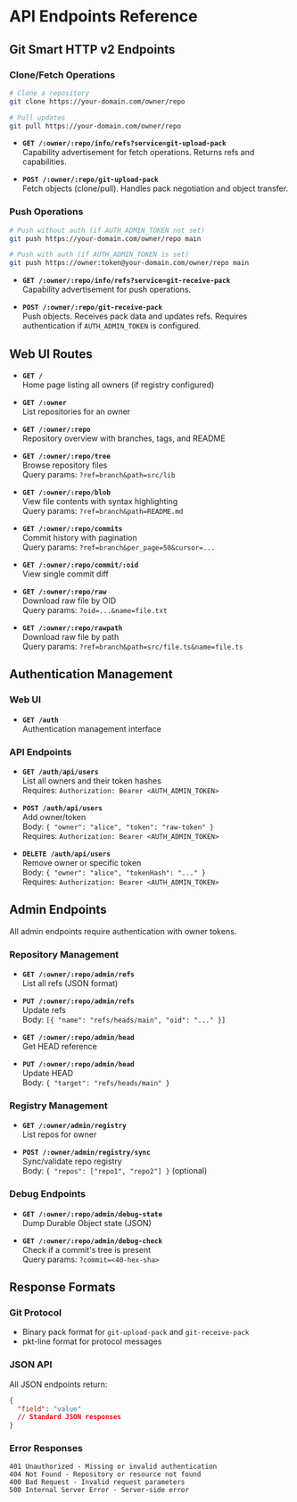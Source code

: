 # API Endpoints Reference

## Git Smart HTTP v2 Endpoints

### Clone/Fetch Operations

```bash
# Clone a repository
git clone https://your-domain.com/owner/repo

# Pull updates
git pull https://your-domain.com/owner/repo
```

- **`GET /:owner/:repo/info/refs?service=git-upload-pack`**  
  Capability advertisement for fetch operations. Returns refs and capabilities.

- **`POST /:owner/:repo/git-upload-pack`**  
  Fetch objects (clone/pull). Handles pack negotiation and object transfer.

### Push Operations

```bash
# Push without auth (if AUTH_ADMIN_TOKEN not set)
git push https://your-domain.com/owner/repo main

# Push with auth (if AUTH_ADMIN_TOKEN is set)
git push https://owner:token@your-domain.com/owner/repo main
```

- **`GET /:owner/:repo/info/refs?service=git-receive-pack`**  
  Capability advertisement for push operations.

- **`POST /:owner/:repo/git-receive-pack`**  
  Push objects. Receives pack data and updates refs. Requires authentication if `AUTH_ADMIN_TOKEN` is configured.

## Web UI Routes

- **`GET /`**  
  Home page listing all owners (if registry configured)

- **`GET /:owner`**  
  List repositories for an owner

- **`GET /:owner/:repo`**  
  Repository overview with branches, tags, and README

- **`GET /:owner/:repo/tree`**  
  Browse repository files  
  Query params: `?ref=branch&path=src/lib`

- **`GET /:owner/:repo/blob`**  
  View file contents with syntax highlighting  
  Query params: `?ref=branch&path=README.md`

- **`GET /:owner/:repo/commits`**  
  Commit history with pagination  
  Query params: `?ref=branch&per_page=50&cursor=...`

- **`GET /:owner/:repo/commit/:oid`**  
  View single commit diff

- **`GET /:owner/:repo/raw`**  
  Download raw file by OID  
  Query params: `?oid=...&name=file.txt`

- **`GET /:owner/:repo/rawpath`**  
  Download raw file by path  
  Query params: `?ref=branch&path=src/file.ts&name=file.ts`

## Authentication Management

### Web UI

- **`GET /auth`**  
  Authentication management interface

### API Endpoints

- **`GET /auth/api/users`**  
  List all owners and their token hashes  
  Requires: `Authorization: Bearer <AUTH_ADMIN_TOKEN>`

- **`POST /auth/api/users`**  
  Add owner/token  
  Body: `{ "owner": "alice", "token": "raw-token" }`  
  Requires: `Authorization: Bearer <AUTH_ADMIN_TOKEN>`

- **`DELETE /auth/api/users`**  
  Remove owner or specific token  
  Body: `{ "owner": "alice", "tokenHash": "..." }`  
  Requires: `Authorization: Bearer <AUTH_ADMIN_TOKEN>`

## Admin Endpoints

All admin endpoints require authentication with owner tokens.

### Repository Management

- **`GET /:owner/:repo/admin/refs`**  
  List all refs (JSON format)

- **`PUT /:owner/:repo/admin/refs`**  
  Update refs  
  Body: `[{ "name": "refs/heads/main", "oid": "..." }]`

- **`GET /:owner/:repo/admin/head`**  
  Get HEAD reference

- **`PUT /:owner/:repo/admin/head`**  
  Update HEAD  
  Body: `{ "target": "refs/heads/main" }`

### Registry Management

- **`GET /:owner/admin/registry`**  
  List repos for owner

- **`POST /:owner/admin/registry/sync`**  
  Sync/validate repo registry  
  Body: `{ "repos": ["repo1", "repo2"] }` (optional)

### Debug Endpoints

- **`GET /:owner/:repo/admin/debug-state`**  
  Dump Durable Object state (JSON)

- **`GET /:owner/:repo/admin/debug-check`**  
  Check if a commit's tree is present  
  Query params: `?commit=<40-hex-sha>`

## Response Formats

### Git Protocol

- Binary pack format for `git-upload-pack` and `git-receive-pack`
- pkt-line format for protocol messages

### JSON API

All JSON endpoints return:

```json
{
  "field": "value"
  // Standard JSON responses
}
```

### Error Responses

```
401 Unauthorized - Missing or invalid authentication
404 Not Found - Repository or resource not found
400 Bad Request - Invalid request parameters
500 Internal Server Error - Server-side error
```
